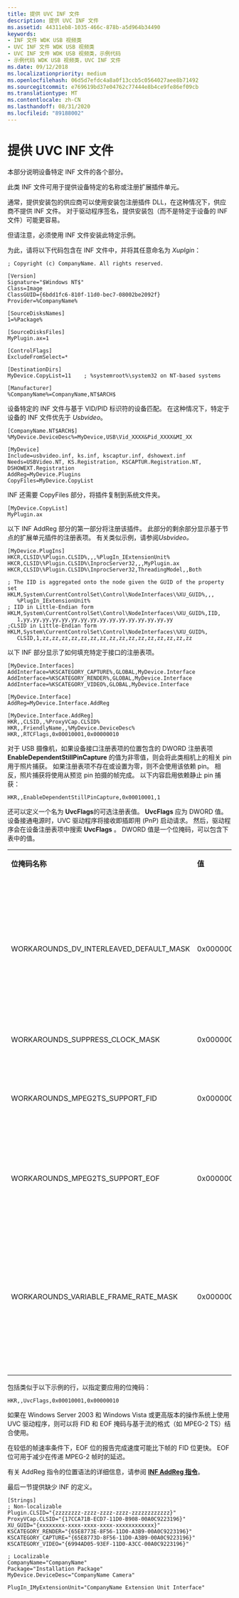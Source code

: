 ```yaml
---
title: 提供 UVC INF 文件
description: 提供 UVC INF 文件
ms.assetid: 44311eb8-1035-466c-878b-a5d964b34490
keywords:
- INF 文件 WDK USB 视频类
- UVC INF 文件 WDK USB 视频类
- UVC INF 文件 WDK USB 视频类，示例代码
- 示例代码 WDK USB 视频类，UVC INF 文件
ms.date: 09/12/2018
ms.localizationpriority: medium
ms.openlocfilehash: 06d5d7efdc4a8a0f13ccb5c0564027aee8b71492
ms.sourcegitcommit: e769619bd37e04762c77444e8b4ce9fe86ef09cb
ms.translationtype: MT
ms.contentlocale: zh-CN
ms.lasthandoff: 08/31/2020
ms.locfileid: "89188002"
---
```

# <a name="providing-a-uvc-inf-file"></a>提供 UVC INF 文件

本部分说明设备特定 INF 文件的各个部分。

此类 INF 文件可用于提供设备特定的名称或注册扩展插件单元。

通常，提供安装包的供应商可以使用安装包注册插件 DLL，在这种情况下，供应商不提供 INF 文件。 对于驱动程序签名，提供安装包（而不是特定于设备的 INF 文件）可能更容易。

但请注意，必须使用 INF 文件安装此特定示例。

为此，请将以下代码包含在 INF 文件中，并将其任意命名为 *Xuplgin*：

```INF
; Copyright (c) CompanyName. All rights reserved.

[Version]
Signature="$Windows NT$"
Class=Image
ClassGUID={6bdd1fc6-810f-11d0-bec7-08002be2092f}
Provider=%CompanyName%

[SourceDisksNames]
1=%Package%

[SourceDisksFiles]
MyPlugin.ax=1

[ControlFlags]
ExcludeFromSelect=*

[DestinationDirs]
MyDevice.CopyList=11    ; %systemroot%\system32 on NT-based systems

[Manufacturer]
%CompanyName%=CompanyName,NT$ARCH$
```

设备特定的 INF 文件与基于 VID/PID 标识符的设备匹配。 在这种情况下，特定于设备的 INF 文件优先于 *Usbvideo*。

```INF
[CompanyName.NT$ARCH$]
%MyDevice.DeviceDesc%=MyDevice,USB\Vid_XXXX&Pid_XXXX&MI_XX

[MyDevice]
Include=usbvideo.inf, ks.inf, kscaptur.inf, dshowext.inf
Needs=USBVideo.NT, KS.Registration, KSCAPTUR.Registration.NT, DSHOWEXT.Registration
AddReg=MyDevice.Plugins
CopyFiles=MyDevice.CopyList
```

INF 还需要 CopyFiles 部分，将插件复制到系统文件夹。
```INF
[MyDevice.CopyList]
MyPlugin.ax
```

以下 INF AddReg 部分的第一部分将注册该插件。  此部分的剩余部分显示基于节点的扩展单元插件的注册表项。 有关类似示例，请参阅*Usbvideo。*

```INF
[MyDevice.PlugIns]
HKCR,CLSID\%Plugin.CLSID%,,,%PlugIn_IExtensionUnit%
HKCR,CLSID\%Plugin.CLSID%\InprocServer32,,,MyPlugin.ax
HKCR,CLSID\%Plugin.CLSID%\InprocServer32,ThreadingModel,,Both

; The IID is aggregated onto the node given the GUID of the property set
HKLM,System\CurrentControlSet\Control\NodeInterfaces\%XU_GUID%,,,
   %PlugIn_IExtensionUnit%
; IID in Little-Endian form
HKLM,System\CurrentControlSet\Control\NodeInterfaces\%XU_GUID%,IID,
   1,yy,yy,yy,yy,yy,yy,yy,yy,yy,yy,yy,yy,yy,yy,yy,yy
;CLSID in Little-Endian form
HKLM,System\CurrentControlSet\Control\NodeInterfaces\%XU_GUID%,
   CLSID,1,zz,zz,zz,zz,zz,zz,zz,zz,zz,zz,zz,zz,zz,zz,zz,zz
```

以下 INF 部分显示了如何填充特定于接口的注册表项。

```INF
[MyDevice.Interfaces]
AddInterface=%KSCATEGORY_CAPTURE%,GLOBAL,MyDevice.Interface
AddInterface=%KSCATEGORY_RENDER%,GLOBAL,MyDevice.Interface
AddInterface=%KSCATEGORY_VIDEO%,GLOBAL,MyDevice.Interface

[MyDevice.Interface]
AddReg=MyDevice.Interface.AddReg
 
[MyDevice.Interface.AddReg]
HKR,,CLSID,,%ProxyVCap.CLSID%
HKR,,FriendlyName,,%MyDevice.DeviceDesc%
HKR,,RTCFlags,0x00010001,0x00000010
```

对于 USB 摄像机，如果设备接口注册表项的位置包含的 DWORD 注册表项 **EnableDependentStillPinCapture** 的值为非零值，则会将此类相机上的相关 pin 用于照片捕获。 如果注册表项不存在或设置为零，则不会使用该依赖 pin。 相反，照片捕获将使用从预览 pin 拍摄的帧完成。  以下内容启用依赖静止 pin 捕获：

```INF
HKR,,EnableDependentStillPinCapture,0x00010001,1
```

还可以定义一个名为 **UvcFlags**的可选注册表值。 **UvcFlags** 应为 DWORD 值。 设备接通电源时，UVC 驱动程序将接收即插即用 (PnP) 启动请求。 然后，驱动程序会在设备注册表项中搜索 **UvcFlags** 。 DWORD 值是一个位掩码，可以包含下表中的值。

<table>
<colgroup>
<col width="33%" />
<col width="33%" />
<col width="33%" />
</colgroup>
<tbody>
<tr class="odd">
<td><p><strong>位掩码名称</strong></p></td>
<td><p><strong>值</strong></p></td>
<td><p><strong>说明</strong></p></td>
</tr>
<tr class="even">
<td><p>WORKAROUNDS_DV_INTERLEAVED_DEFAULT_MASK</p></td>
<td><p>0x00000001</p></td>
<td><p>UVC 支持仅视频数据范围和交错 DV 数据范围。 为交错 DV 设置此位掩码。</p></td>
</tr>
<tr class="odd">
<td><p>WORKAROUNDS_SUPPRESS_CLOCK_MASK</p></td>
<td><p>0x00000002</p></td>
<td><p>当前未使用。</p></td>
</tr>
<tr class="even">
<td><p>WORKAROUNDS_MPEG2TS_SUPPORT_FID</p></td>
<td><p>0x00000004</p></td>
<td><p>FID 掩码指示 stream 标头包含 FID 位。</p></td>
</tr>
<tr class="odd">
<td><p>WORKAROUNDS_MPEG2TS_SUPPORT_EOF</p></td>
<td><p>0x00000008</p></td>
<td><p>EOF 掩码指示负载标头包含帧尾位。</p></td>
</tr>
<tr class="even">
<td><p>WORKAROUNDS_VARIABLE_FRAME_RATE_MASK</p></td>
<td><p>0x00000010</p></td>
<td><p>如果设备可能会改变帧速率，请设置此掩码。 固定速率 DV 设备不应设置此掩码。</p></td>
</tr>
</tbody>
</table>

 

包括类似于以下示例的行，以指定要应用的位掩码：

```INF
HKR,,UvcFlags,0x00010001,0x00000010
```

如果在 Windows Server 2003 和 Windows Vista 或更高版本的操作系统上使用 UVC 驱动程序，则可以将 FID 和 EOF 掩码与基于流的格式（如 MPEG-2 TS）结合使用。

在较低的帧速率条件下，EOF 位的报告完成速度可能比下帧的 FID 位更快。 EOF 位可用于减少在传递 MPEG-2 帧时的延迟。

有关 AddReg 指令的位置语法的详细信息，请参阅 [**INF AddReg 指令**](../install/inf-addreg-directive.md)。

最后一节提供缺少 INF 的定义。

```INF
[Strings]
; Non-localizable
Plugin.CLSID="{zzzzzzzz-zzzz-zzzz-zzzz-zzzzzzzzzzzz}"
ProxyVCap.CLSID="{17CCA71B-ECD7-11D0-B908-00A0C9223196}"
XU_GUID="{xxxxxxxx-xxxx-xxxx-xxxx-xxxxxxxxxxxx}"
KSCATEGORY_RENDER="{65E8773E-8F56-11D0-A3B9-00A0C9223196}"
KSCATEGORY_CAPTURE="{65E8773D-8F56-11D0-A3B9-00A0C9223196}"
KSCATEGORY_VIDEO="{6994AD05-93EF-11D0-A3CC-00A0C9223196}"

; Localizable
CompanyName="CompanyName"
Package="Installation Package"
MyDevice.DeviceDesc="CompanyName Camera"

PlugIn_IMyExtensionUnit="CompanyName Extension Unit Interface"
```